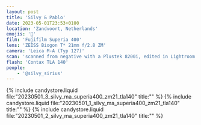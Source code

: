 ```yaml
---
layout: post
title: 'Silvy & Pablo'
date: 2023-05-01T23:53+0100
location: 'Zandvoort, Netherlands'
emojis: '🔞'
film: 'Fujifilm Superia 400'
lens: 'ZEISS Biogon T* 21mm f/2.8 ZM'
camera: 'Leica M-A (Typ 127)'
scan: 'scanned from negative with a Plustek 8200i, edited in Lightroom'
flash: 'Contax TLA 140'
people: 
    - '@silvy_sirius'
---
```


{% include candystore.liquid file:"20230501_3_silvy_ma_superia400_zm21_tla140" title:"" %}
{% include candystore.liquid file:"20230501_1_silvy_ma_superia400_zm21_tla140" title:"" %}
{% include candystore.liquid file:"20230501_2_silvy_ma_superia400_zm21_tla140" title:"" %}